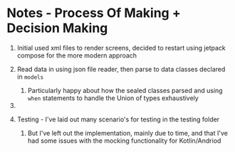 # Notes - Process Of Making + Decision Making

1. Initial used xml files to render screens, decided to restart using jetpack compose for the more modern approach

2. Read data in using json file reader, then parse to data classes declared in `models`
   1. Particularly happy about how the sealed classes parsed and using `when` statements to handle the Union of types exhaustively

3. 

3. Testing - I've laid out many scenario's for testing in the testing folder
   1. But I've left out the implementation, mainly due to time, and that I've had some issues with the mocking functionality for Kotlin/Andriod